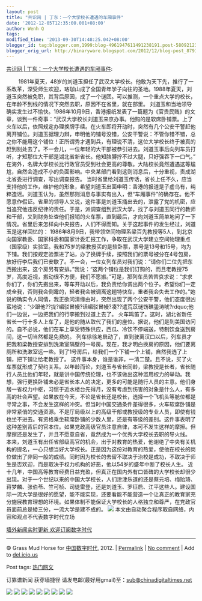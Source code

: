 ```yaml
---
layout: post
title: "共识网 | 丁东：一个大学校长遭遇的车厢事件"
date: '2012-12-05T12:35:00.001+08:00'
author: Wenh Q
tags:
modified_time: '2013-09-30T14:48:25.042+08:00'
blogger_id: tag:blogger.com,1999:blog-4961947611491238191.post-580921236153453512
blogger_orig_url: http://binaryware.blogspot.com/2012/12/blog-post_8791.html
---
```

[共识网
|
丁东：一个大学校长遭遇的车厢事件](http://feedproxy.google.com/~r/chinagfwblog/~3/vhfXU5LvTJs/):

 　　1981年夏天，48岁的刘道玉担任了武汉大学校长。他敢为天下先，推行了一系改革，深受师生欢迎，珞珈山成了全国青年学子向往的圣地。1988年夏天，刘道玉突然被免职，其背后原因，成了一个谜团。可以推测，一个重点大学的校长，在年龄不到线的情况下突然去职，原因不在省里，就在部里。
刘道玉和当地领导确实发生过不愉快。1986年10月9日，香港报纸发表了一篇题为《官贵民贱》的文章，谈到一件奇事：“武汉大学校长刘道玉来京办事。他购的是软席卧铺票。上了火车以后，依照规定办理换牌手续。在火车即将开动时，突然有几个公安干警赶他离开铺位。刘道玉据理力辩，申明他的铺号没错，公安干警说：不管你错不错，总之你不能用这个铺位！正所谓秀才遇到兵，有理说不清，这位大学校长终于被真的赶到别处去了。不一会儿，一位年轻的大干部被恭引进去。刘道玉事后向列车员打听，才知那位大干部是湖北省新省长。他知胳膊拧不过大腿，只好强吞下一口气。”
在海外，名牌大学校长比行政官员受到社会更高的尊敬。大陆校长竟然遭遇这等尴尬，自然会造成不小的负面影响。中央某部门看到这则消息后，十分重视，责成湖北省委进行调查，写出调查报告。
当时省里给刘道玉传话，省长上任不久，应当支持他的工作，维护他的形象，希望刘道玉出面申明：香港的报道是子虚乌有，纯粹造谣。刘道玉认为，虽然那则消息与事实有出入，但“车厢事件”的确存在。他不愿意作假证。省里的领导人又说，这件事是刘道玉捅出去的，泄露了党的机密，应当追究他违反纪律的责任。于是，派调查组到武汉大学，找了与刘道玉同行的教师和干部，又到财务处查他们报销的火车票，直到最后，才向刘道玉简单地问了一下情况。省里后来怎样向中央报告，人们不得而知。关于这起事件的发生经过，刘道玉是这样回忆的：
1986年8月9日，我带领空间物理系梁百先教授等5人，到北京向国家教委、国家科委和国家计委汇报工作，争取在武汉大学建立空间物理重点（国家级）实验室。我和75岁的梁教授买的是软卧票，票号是13号和15号，均为下铺。我们按规定验票进了站，办了换牌手续，按照我们的票号被分在4号包房，放好行李后我们已安歇了。不一会，一位女列车员对我们说：“请你们二位先把东西搬出来，这个房另有安排。”我说：“这两个铺位是我们订购的，而且老教授75岁，高度近视，搬动很不方便，我们不愿搬。”可是，那列车员苦苦哀求说：“求求你们了，你们先搬出来，等车开动以后，我负责给你调出两个位子。希望你们一定成全我，否则我会倒霉的，轻者我会被调离这趟特快车，重者我会失去工作的。”她说的确实令人同情，我正欲问清缘由时，突然出现了两个公安干警，他们态度很凶蛮地说：“少跟他??拢?嵋驳冒幔?话嵋驳冒幔?凑??遣荒苡谜饬礁銎涛唬?rdquo;他们一边说，一边把我们的行李搬到过道上去了。
火车鸣笛了。这时，湖北省新任省长一行十多人上车了，是他的随从取代了我们的座位。据说，他们是到美国访问的。自不必说，他们在车上享受特殊供应，西瓜、冷饮不停端送，特制饮食送到房间，这一切当然都是免费的。
列车徐徐地启动了，直到驶离汉口以后，列车员才把我和梁教授安排到洗漱室隔壁的一号房。现在，我才明白换房的原因，他们要离厕所和洗漱室远一些。到了1号房后，给我们一个下铺一个上铺，自然我选了上铺，把下铺让给老教授了。
这件事本身，谁是谁非，一清二楚。且不说，买了火车票就形成了契约关系。以年龄而论，刘道玉与省长同龄，梁教授是长者，省长随行人员比他们年轻，就是讲中国传统伦理，也不该做出这种滥用权力的举动。我想，强行更换卧铺未必是省长本人的决定，更多的可能是随行人员的主意。他们身居一省权力中枢，习惯于近水楼台先得月，没有考虑到伤害的对象是什么人，有多高的社会声望。如果放在今天，不论是省长还是校长，选择一个飞机头等舱位都是寻常之事，不会发生这样的冲突。但当时中国交通条件差得很多，火车软席卧铺是非常紧俏的交通资源。不是厅局级以上的高级干部或教授级的专业人员，即使有钱也坐不进去。有资格乘坐软席卧铺的少数人里，还是有等级的差别。这件事表明了这种差别背后的官本位。如果党政高级官员注意自律，本可不发生这样的摩擦。但摩擦还是发生了，并且不愿意自省，竟然成为一个优秀大学校长去职的导火线。
本来，刘道玉有出任省部级高官的机会，出于对教育的热爱，他谢绝了中央有关机构的提名，一心只想当好大学校长。正是因为这份对教育的热爱，使他在校长的岗位做出了非同一般的成绩。同时因为校长的去留不取决于治校是成功，不取决于师生是否欢迎，而是取决于权力机构的好恶，他以54岁的盛年中断了校长人生。
近十几年，中国高等教育经费日益充盈，但真正在国内外有口皆碑的大学校长却很少出现。对于一个世纪以来的中国大学校长，人们津津乐道的还是蔡元培、梅贻琦、蒋梦麟、张伯苓、竺可桢、司徒雷登，还是刘道玉、罗征启、江平这些人。建设国际一流大学是很好的愿望，能不能实现，还要看能不能营造一个让真正的教育家充分施展教育理想的环境。如果体制不能保证大学校长的人格独立和尊严，在党政官员面前总是矮三分，一流大学是建不成的。
![](http://pixel.quantserve.com/pixel/p-89EKCgBk8MZdE.gif)
本文由自动聚合程序取自网络，内容和观点不代表数字时代立场

[墙外新闻实时更新 欢迎订阅数字时代](http://eepurl.com/msuvD)









* * * * *

© Grass Mud Horse for [中国数字时代](https://mycdtweb.info/chinese),
2012. |
[Permalink](https://mycdtweb.info/chinese/2012/12/%e5%85%b1%e8%af%86%e7%bd%91-%e4%b8%81%e4%b8%9c%ef%bc%9a%e4%b8%80%e4%b8%aa%e5%a4%a7%e5%ad%a6%e6%a0%a1%e9%95%bf%e9%81%ad%e9%81%87%e7%9a%84%e8%bd%a6%e5%8e%a2%e4%ba%8b%e4%bb%b6/)
|
[No
comment](https://mycdtweb.info/chinese/2012/12/%e5%85%b1%e8%af%86%e7%bd%91-%e4%b8%81%e4%b8%9c%ef%bc%9a%e4%b8%80%e4%b8%aa%e5%a4%a7%e5%ad%a6%e6%a0%a1%e9%95%bf%e9%81%ad%e9%81%87%e7%9a%84%e8%bd%a6%e5%8e%a2%e4%ba%8b%e4%bb%b6/#comments)
|
Add to
[del.icio.us](http://del.icio.us/post?url=https://mycdtweb.info/chinese/2012/12/%e5%85%b1%e8%af%86%e7%bd%91-%e4%b8%81%e4%b8%9c%ef%bc%9a%e4%b8%80%e4%b8%aa%e5%a4%a7%e5%ad%a6%e6%a0%a1%e9%95%bf%e9%81%ad%e9%81%87%e7%9a%84%e8%bd%a6%e5%8e%a2%e4%ba%8b%e4%bb%b6/&title=%E5%85%B1%E8%AF%86%E7%BD%91%20%7C%20%E4%B8%81%E4%B8%9C%EF%BC%9A%E4%B8%80%E4%B8%AA%E5%A4%A7%E5%AD%A6%E6%A0%A1%E9%95%BF%E9%81%AD%E9%81%87%E7%9A%84%E8%BD%A6%E5%8E%A2%E4%BA%8B%E4%BB%B6)


Post tags:
[热门网文](https://mycdtweb.info/chinese/tag/%e7%83%ad%e9%97%a8%e7%bd%91%e6%96%87/?category=10466)

订靠谱新闻 获穿墙捷径
请发电邮(最好用gmail)至：sub@chinadigitaltimes.net


[![](http://feeds.feedburner.com/~ff/chinagfwblog?d=yIl2AUoC8zA)](http://feeds.feedburner.com/~ff/chinagfwblog?a=vhfXU5LvTJs:4OBmzG2JLoc:yIl2AUoC8zA)
[![](http://feeds.feedburner.com/~ff/chinagfwblog?i=vhfXU5LvTJs:4OBmzG2JLoc:-BTjWOF_DHI)](http://feeds.feedburner.com/~ff/chinagfwblog?a=vhfXU5LvTJs:4OBmzG2JLoc:-BTjWOF_DHI)
[![](http://feeds.feedburner.com/~ff/chinagfwblog?i=vhfXU5LvTJs:4OBmzG2JLoc:F7zBnMyn0Lo)](http://feeds.feedburner.com/~ff/chinagfwblog?a=vhfXU5LvTJs:4OBmzG2JLoc:F7zBnMyn0Lo)
[![](http://feeds.feedburner.com/~ff/chinagfwblog?i=vhfXU5LvTJs:4OBmzG2JLoc:V_sGLiPBpWU)](http://feeds.feedburner.com/~ff/chinagfwblog?a=vhfXU5LvTJs:4OBmzG2JLoc:V_sGLiPBpWU)
[![](http://feeds.feedburner.com/~ff/chinagfwblog?d=qj6IDK7rITs)](http://feeds.feedburner.com/~ff/chinagfwblog?a=vhfXU5LvTJs:4OBmzG2JLoc:qj6IDK7rITs)
[![](http://feeds.feedburner.com/~ff/chinagfwblog?d=l6gmwiTKsz0)](http://feeds.feedburner.com/~ff/chinagfwblog?a=vhfXU5LvTJs:4OBmzG2JLoc:l6gmwiTKsz0)
[![](http://feeds.feedburner.com/~ff/chinagfwblog?i=vhfXU5LvTJs:4OBmzG2JLoc:gIN9vFwOqvQ)](http://feeds.feedburner.com/~ff/chinagfwblog?a=vhfXU5LvTJs:4OBmzG2JLoc:gIN9vFwOqvQ)
[![](http://feeds.feedburner.com/~ff/chinagfwblog?d=TzevzKxY174)](http://feeds.feedburner.com/~ff/chinagfwblog?a=vhfXU5LvTJs:4OBmzG2JLoc:TzevzKxY174)
![](http://feeds.feedburner.com/~r/chinagfwblog/~4/vhfXU5LvTJs)
